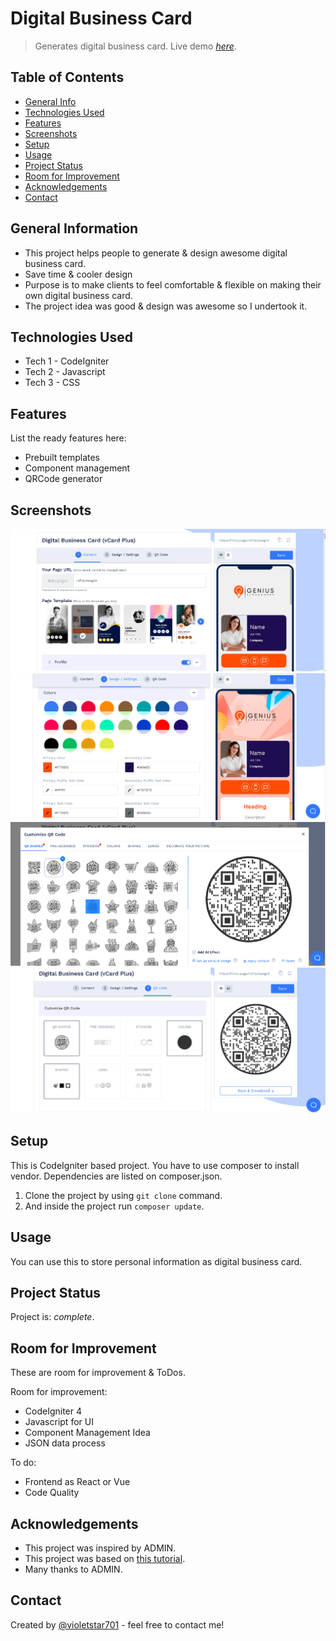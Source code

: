 # Digital Business Card

> Generates digital business card.
> Live demo [_here_](https://www.qrcodechimp.com/digital-business-card).

## Table of Contents

- [General Info](#general-information)
- [Technologies Used](#technologies-used)
- [Features](#features)
- [Screenshots](#screenshots)
- [Setup](#setup)
- [Usage](#usage)
- [Project Status](#project-status)
- [Room for Improvement](#room-for-improvement)
- [Acknowledgements](#acknowledgements)
- [Contact](#contact)

## General Information

- This project helps people to generate & design awesome digital business card.
- Save time & cooler design
- Purpose is to make clients to feel comfortable & flexible on making their own digital business card.
- The project idea was good & design was awesome so I undertook it.

## Technologies Used

- Tech 1 - CodeIgniter
- Tech 2 - Javascript
- Tech 3 - CSS

## Features

List the ready features here:

- Prebuilt templates
- Component management
- QRCode generator

## Screenshots

![Content screenshot](./img/screenshot-1.png)
![Design screenshot](./img/screenshot-2.png)
![QRShape screenshot](./img/screenshot-3.png)
![QRCode screenshot](./img/screenshot-4.png)

## Setup

This is CodeIgniter based project.
You have to use composer to install vendor.
Dependencies are listed on composer.json.

1. Clone the project by using `git clone` command.
2. And inside the project run `composer update`.

## Usage

You can use this to store personal information as digital business card.

## Project Status

Project is: _complete_.

## Room for Improvement

These are room for improvement & ToDos.

Room for improvement:

- CodeIgniter 4
- Javascript for UI
- Component Management Idea
- JSON data process

To do:

- Frontend as React or Vue
- Code Quality

## Acknowledgements

- This project was inspired by ADMIN.
- This project was based on [this tutorial](https://codeigniter.com/).
- Many thanks to ADMIN.

## Contact

Created by [@violetstar701](https://) - feel free to contact me!
